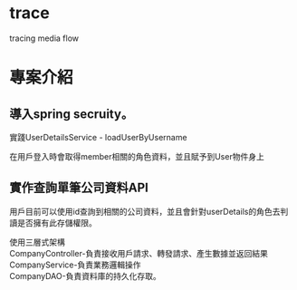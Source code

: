 # trace
tracing media flow


# 專案介紹

## 導入spring secruity。
實踐UserDetailsService - loadUserByUsername  

在用戶登入時會取得member相關的角色資料，並且賦予到User物件身上  
 
## 實作查詢單筆公司資料API  
用戶目前可以使用id查詢到相關的公司資料，並且會針對userDetails的角色去判讀是否擁有此存儲權限。

使用三層式架構  
CompanyController-負責接收用戶請求、轉發請求、產生數據並返回結果   
CompanyService-負責業務邏輯操作  
CompanyDAO-負責資料庫的持久化存取。







